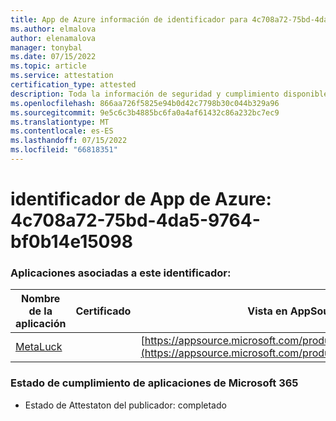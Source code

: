 ```yaml
---
title: App de Azure información de identificador para 4c708a72-75bd-4da5-9764-bf0b14e15098
ms.author: elmalova
author: elenamalova
manager: tonybal
ms.date: 07/15/2022
ms.topic: article
ms.service: attestation
certification_type: attested
description: Toda la información de seguridad y cumplimiento disponible para 4c708a72-75bd-4da5-9764-bf0b14e15098.
ms.openlocfilehash: 866aa726f5825e94b0d42c7798b30c044b329a96
ms.sourcegitcommit: 9e5c6c3b4885bc6fa0a4af61432c86a232bc7ec9
ms.translationtype: MT
ms.contentlocale: es-ES
ms.lasthandoff: 07/15/2022
ms.locfileid: "66818351"
---
```

# <a name="azure-app-id-4c708a72-75bd-4da5-9764-bf0b14e15098"></a>identificador de App de Azure: 4c708a72-75bd-4da5-9764-bf0b14e15098


### <a name="apps-associated-with-this-id"></a>Aplicaciones asociadas a este identificador:
| **Nombre de la aplicación** | **Certificado** | **Vista en AppSource** |
|--------------|---------------|-----------------------|
| [MetaLuck](../forward/WA200004198.md) |  | [https://appsource.microsoft.com/product/office/WA200004198](https://appsource.microsoft.com/product/office/WA200004198) |

### <a name="microsoft-365-app-compliance-status"></a>Estado de cumplimiento de aplicaciones de Microsoft 365
- Estado de Attestaton del publicador: completado
